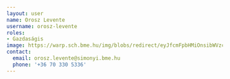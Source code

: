 ```yaml
---
layout: user
name: Orosz Levente
username: orosz-levente
roles:
- Gazdaságis
image: https://warp.sch.bme.hu/img/blobs/redirect/eyJfcmFpbHMiOnsibWVzc2FnZSI6IkJBaHBBWUU9IiwiZXhwIjpudWxsLCJwdXIiOiJibG9iX2lkIn19--1cdb1cac6e0bcf704bfb34dab198e56de2c8ef8c/OroszLevente.jpg
contact:
  email: orosz.levente@simonyi.bme.hu
  phone: '+36 70 330 5336'
---
```


